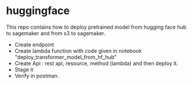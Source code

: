 # huggingface
This repo contains how to deploy pretrained model from hugging face hub to sagemaker and from s3 to sagemaker.

- Create endpoint
- Create lambda function with code given in notebook "deploy_transformer_model_from_hf_hub"
- Create Api : rest api, resource, method (lambda) and then deploy it.
- Stage it
- Verify in postman.

